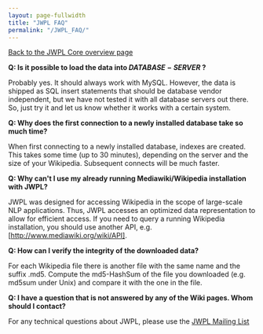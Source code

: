 ```yaml
---
layout: page-fullwidth
title: "JWPL FAQ"
permalink: "/JWPL_FAQ/"
---
```


[Back to the JWPL Core overview page](/dkpro-jwpl/JWPL_Core)

**Q: Is it possible to load the data into $DATABASE-SERVER$ ?**

Probably yes. It should always work with MySQL. However, the data is shipped as SQL insert statements that should be database vendor independent, but we have not tested it with all database servers out there. So, just try it and let us know whether it works with a certain system.

**Q: Why does the first connection to a newly installed database take so much time?**

When first connecting to a newly installed database, indexes are created. This takes some time (up to 30 minutes), depending on the server and the size of your Wikipedia. Subsequent connects will be much faster.

**Q: Why can't I use my already running Mediawiki/Wikipedia installation with JWPL?**

JWPL was designed for accessing Wikipedia in the scope of large-scale NLP applications. Thus, JWPL accesses an optimized data representation to allow for efficient access.
If you need to query a running Wikipedia installation, you should use another API, e.g. [http://www.mediawiki.org/wiki/API].

**Q: How can I verify the integrity of the downloaded data?**

For each Wikipedia file there is another file with the same name and the suffix .md5. Compute the md5-HashSum of the file you downloaded (e.g. md5sum under Unix) and compare it with the one in the file.

**Q: I have a question that is not answered by any of the Wiki pages. Whom should I contact?**

For any technical questions about JWPL, please use the [JWPL Mailing List](http://groups.google.com/group/jwpl)